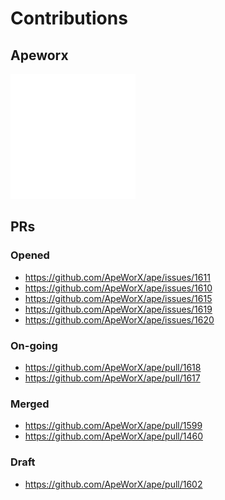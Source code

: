 # Contributions

## Apeworx
<!-- ![](media/logo.gif) -->
<img src="media/logo.gif" alt="drawing" width="200"/>

## PRs

### Opened
- https://github.com/ApeWorX/ape/issues/1611
- https://github.com/ApeWorX/ape/issues/1610
- https://github.com/ApeWorX/ape/issues/1615
- https://github.com/ApeWorX/ape/issues/1619
- https://github.com/ApeWorX/ape/issues/1620

### On-going
- https://github.com/ApeWorX/ape/pull/1618
- https://github.com/ApeWorX/ape/pull/1617

### Merged
- https://github.com/ApeWorX/ape/pull/1599
- https://github.com/ApeWorX/ape/pull/1460

### Draft
- https://github.com/ApeWorX/ape/pull/1602 
